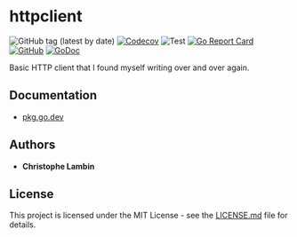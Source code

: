 # httpclient
![GitHub tag (latest by date)](https://img.shields.io/github/v/tag/clambin/httpclient?color=green&label=Release&style=plastic)
[![Codecov](https://img.shields.io/codecov/c/gh/clambin/httpclient?style=plastic)](https://app.codecov.io/gh/clambin/httpclient)
![Test](https://github.com/clambin/httpclient/workflows/Test/badge.svg)
[![Go Report Card](https://goreportcard.com/badge/github.com/clambin/httpclient)](https://goreportcard.com/report/github.com/clambin/httpclient)
[![GitHub](https://img.shields.io/github/license/clambin/httpclient?style=plastic)](http://github.com/clambin/httpclient/LICENSE.md)
[![GoDoc](https://pkg.go.dev/badge/github.com/clambin/httpclient?utm_source=godoc)](http://pkg.go.dev/github.com/clambin/httpclient)

Basic HTTP client that I found myself writing over and over again.

## Documentation
* [pkg.go.dev](https://pkg.go.dev/github.com/clambin/httpclient)

## Authors

* **Christophe Lambin**

## License

This project is licensed under the MIT License - see the [LICENSE.md](LICENSE.md) file for details.
